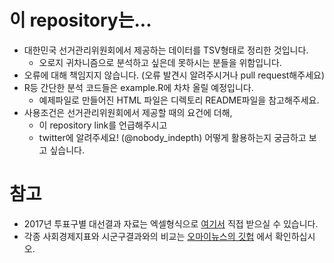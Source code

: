 # 이 repository는...

* 대한민국 선거관리위원회에서 제공하는 데이터를 TSV형태로 정리한 것입니다.
    - 오로지 귀차니즘으로 분석하고 싶은데 못하시는 분들을 위함입니다.
* 오류에 대해 책임지지 않습니다. (오류 발견시 알려주시거나 pull request해주세요)
* R등 간단한 분석 코드들은 example.R에 차차 올릴 예정입니다.
    - 예제파일로 만들어진 HTML 파일은 디렉토리 README파일을 참고해주세요.
* 사용조건은 선거관리위원회에서 제공할 때의 요건에 더해,
    - 이 repository link를 언급해주시고
    - twitter에 알려주세요! (@nobody_indepth) 어떻게 활용하는지 궁금하고 보고 싶습니다.


# 참고

* 2017년 투표구별 대선결과 자료는 엑셀형식으로 [여기서](http://www.nec.go.kr/portal/bbs/view/B0000338/36213.do?menuNo=200185) 직접 받으실 수 있습니다.
* 각종 사회경제지표와 시군구결과와의 비교는 [오마이뉴스의 깃헙](https://github.com/OhmyNews/2017-Election) 에서 확인하십시오.
